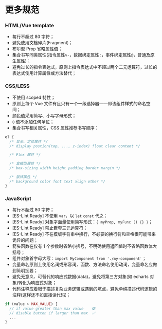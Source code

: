 # 更多规范
### HTML/Vue template
+ 每行不超过 80 字符；
+ 避免使用文档碎片(Fragment)；
+ 布尔型 Prop 省略属性值；
+ 集合书写同类属性(指令属性`v-`，数据绑定属性`:`，事件绑定属性`@`，普通及原生属性)；
+ 避免过长的指令表达式，原则上指令表达式中不超过两个二元运算符，过长的表达式使用计算属性或方法替代；

### CSS/LESS
+ 不使用 scoped 特性；
+ 原则上每个 Vue 文件有且只有一个一级选择器——即该组件样式的命名空间；
+ 颜色值采用简写、小写字母形式；
+ `0` 值不添加任何单位；
+ 集合书写相关属性，CSS 属性推荐书写顺序：
```css
el {
  /* 显示、定位属性 */
  /* display postion(top, ..., z-index) float clear content */

  /* Flex 属性 */

  /* 盒模型属性 */
  /* box-sizing width height padding border margin */

  /* 装饰属性 */
  /* background color font text align other */
}
```

### JavaScript
+ 每行不超过 80 字符；
+ [ES-Lint Ready] 不使用 `var`，以 `let` `const` 代之；
+ [ES-Lint Ready] 对象字面量使用简写形式：`{ myProp, myFunc () {} }`；
+ [ES-Lint Ready] 禁止嵌套三元运算符；
+ [ES-Lint Ready] 不在模版字符串中换行，不必要的换行符和空格很可能带来诡异的问题；
+ 箭头函数在仅有 1 个参数时省略小括号，不明确使用返回值时不省略函数体大括号；
+ 组件对象首字母大写：`import MyComponent from './my-component'`；
+ 变量命名原则上使用名词或形容词，函数、方法命名使用动词，变量命名应做到简明扼要；
+ 避免无意义、可替代的响应式数据(data)，避免将第三方对象(如 echarts 对象)转化为响应式对象；
+ 代码注释应着眼于描述复杂业务逻辑或遇到的坑点，避免单纯描述代码逻辑的注释(这样还不如直接读代码)；
```javascript
if (value > MAX_VALUE) {
  // if value greater than max value    ❎
  // disable button if larger than max  ✅
  ...
}
```
